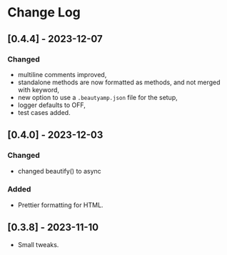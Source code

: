 # Change Log

## [0.4.4] - 2023-12-07

### Changed
- multiline comments improved,
- standalone methods are now formatted as methods, and not merged with keyword,
- new option to use a `.beautyamp.json` file for the setup,
- logger defaults to OFF,
- test cases added.

## [0.4.0] - 2023-12-03

### Changed
- changed beautify() to async

### Added
- Prettier formatting for HTML.

## [0.3.8] - 2023-11-10

- Small tweaks.